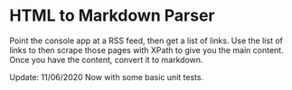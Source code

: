 # HTML to Markdown Parser

Point the console app at a RSS feed, then get a list of links. 
Use the list of links to then scrape those pages with XPath to give you the main content. 
Once you have the content, convert it to markdown.

Update: 11/06/2020
Now with some basic unit tests. 
